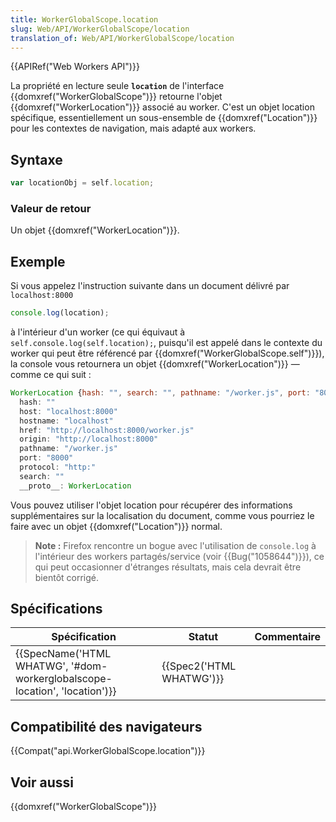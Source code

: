 ```yaml
---
title: WorkerGlobalScope.location
slug: Web/API/WorkerGlobalScope/location
translation_of: Web/API/WorkerGlobalScope/location
---
```

{{APIRef("Web Workers API")}}

La propriété en lecture seule **`location`** de l'interface {{domxref("WorkerGlobalScope")}} retourne l'objet {{domxref("WorkerLocation")}} associé au worker. C'est un objet location spécifique, essentiellement un sous-ensemble de {{domxref("Location")}} pour les contextes de navigation, mais adapté aux workers.

## Syntaxe

```js
var locationObj = self.location;
```

### Valeur de retour

Un objet {{domxref("WorkerLocation")}}.

## Exemple

Si vous appelez l'instruction suivante dans un document délivré par `localhost:8000`

```js
console.log(location);
```

à l'intérieur d'un worker (ce qui équivaut à `self.console.log(self.location);`, puisqu'il est appelé dans le contexte du worker qui peut être référencé par {{domxref("WorkerGlobalScope.self")}}), la console vous retournera un objet {{domxref("WorkerLocation")}}  — comme ce qui suit :

```js
WorkerLocation {hash: "", search: "", pathname: "/worker.js", port: "8000", hostname: "localhost"…}
  hash: ""
  host: "localhost:8000"
  hostname: "localhost"
  href: "http://localhost:8000/worker.js"
  origin: "http://localhost:8000"
  pathname: "/worker.js"
  port: "8000"
  protocol: "http:"
  search: ""
  __proto__: WorkerLocation
```

Vous pouvez utiliser l'objet location pour récupérer des informations supplémentaires sur la localisation du document, comme vous pourriez le faire avec un objet {{domxref("Location")}} normal.

> **Note :** Firefox rencontre un bogue avec l'utilisation de `console.log` à l'intérieur des workers partagés/service (voir {{Bug("1058644")}}), ce qui peut occasionner d'étranges résultats, mais cela devrait être bientôt corrigé.

## Spécifications

| Spécification                                                                                        | Statut                           | Commentaire |
| ---------------------------------------------------------------------------------------------------- | -------------------------------- | ----------- |
| {{SpecName('HTML WHATWG', '#dom-workerglobalscope-location', 'location')}} | {{Spec2('HTML WHATWG')}} |             |

## Compatibilité des navigateurs

{{Compat("api.WorkerGlobalScope.location")}}

## Voir aussi

{{domxref("WorkerGlobalScope")}}
